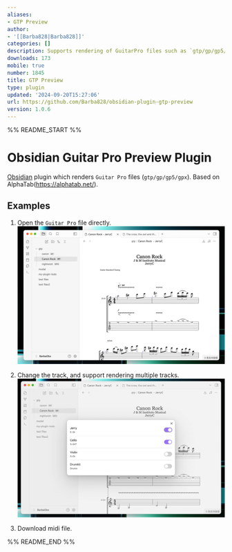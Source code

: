 ```yaml
---
aliases:
- GTP Preview
author:
- '[[Barba828|Barba828]]'
categories: []
description: Supports rendering of GuitarPro files such as `gtp/gp/gp5/gpx`.
downloads: 173
mobile: true
number: 1845
title: GTP Preview
type: plugin
updated: '2024-09-20T15:27:06'
url: https://github.com/Barba828/obsidian-plugin-gtp-preview
version: 1.0.6
---
```


%% README_START %%

# Obsidian Guitar Pro Preview Plugin

[Obsidian](https://obsidian.md) plugin which renders `Guitar Pro` files (`gtp/gp/gp5/gpx`).
Based on AlphaTab(https://alphatab.net/).

## Examples
1. Open the `Guitar Pro` file directly.
![screen](https://raw.githubusercontent.com/Barba828/obsidian-plugin-gtp-preview/HEAD/.docs/screenshot_1.png)

2. Change the track, and support rendering multiple tracks.
![screen](https://raw.githubusercontent.com/Barba828/obsidian-plugin-gtp-preview/HEAD/.docs/screenshot_2.png)

3. Download midi file.

%% README_END %%